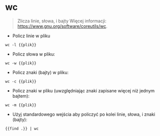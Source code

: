 # wc

> Zlicza linie, słowa, i bajty
> Więcej informacji: <https://www.gnu.org/software/coreutils/wc>.

- Policz linie w pliku

`wc -l {{plik}}`

- Policz słowa w pliku:

`wc -w {{plik}}`

- Policz znaki (bajty) w pliku:

`wc -c {{plik}}`

- Policz znaki w pliku (uwzględniając znaki zapisane więcej niż jednym bajtem):

`wc -m {{plik}}`

- Użyj standardowego wejścia aby policzyć po kolei linie, słowa, i znaki (bajty):

`{{find .}} | wc`
